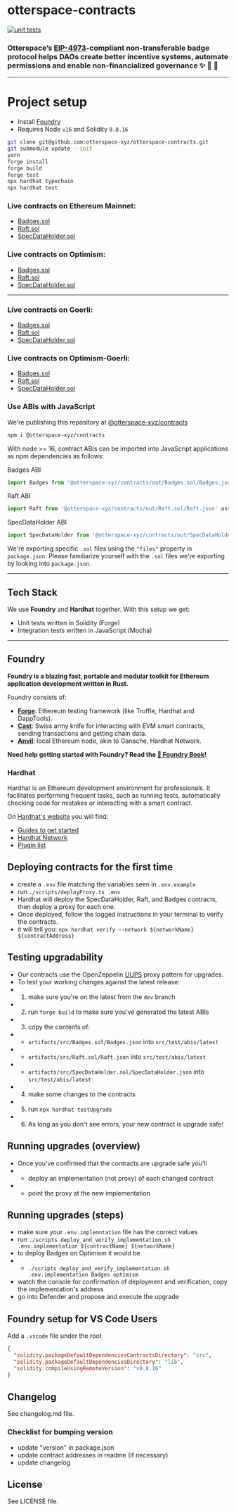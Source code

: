 # otterspace-contracts

[![unit tests](https://github.com/otterspace-xyz/otterspace-contracts/actions/workflows/main.yml/badge.svg)](https://github.com/otterspace-xyz/otterspace-contracts/actions/workflows/main.yml)

### Otterspace’s [EIP-4973](https://github.com/ethereum/EIPs/pull/4973)-compliant non-transferable badge protocol helps DAOs create better incentive systems, automate permissions and enable non-financialized governance ✨ 🦦 🚀

---

# Project setup

- Install [Foundry](https://book.getfoundry.sh/getting-started/installation.html)
- Requires Node `v16` and Solidity `0.8.16`

```bash
git clone git@github.com:otterspace-xyz/otterspace-contracts.git
git submodule update --init
yarn
forge install
forge build
forge test
npx hardhat typechain
npx hardhat test
```

### Live contracts on Ethereum Mainnet:

- [Badges.sol](https://etherscan.io/address/0x4537e34d5044626d72b3da203e7ffe997245947c)
- [Raft.sol](https://etherscan.io/address/0x7465dA7E01A5FF3b2b1699EDa9E617A1329C14b8)
- [SpecDataHolder.sol](https://etherscan.io/address/0x39DfCa12FCf403aa027aa64C04bCfB5eFF95d402)

### Live contracts on Optimism:

- [Badges.sol](https://optimistic.etherscan.io/address/0x7F9279B24D1c36Fa3E517041fdb4E8788dc63D25)
- [Raft.sol](https://optimistic.etherscan.io/address/0xa6773847d3D2c8012C9cF62818b320eE278Ff722)
- [SpecDataHolder.sol](https://optimistic.etherscan.io/address/0x5c0B0B9c94f297f208375212AA70e5F86df6cb1B)

---

### Live contracts on Goerli:

- [Badges.sol](https://goerli.etherscan.io/address/0xa6773847d3D2c8012C9cF62818b320eE278Ff722)
- [Raft.sol](https://goerli.etherscan.io/address/0xBb8997048e5F0bFe6C9D6BEe63Ede53BD0236Bb2)
- [SpecDataHolder.sol](https://goerli.etherscan.io/address/0xA3716e7794F756e7a22145516FcB87C962576ce4)

### Live contracts on Optimism-Goerli:

- [Badges.sol](https://goerli-optimism.etherscan.io/address/0x940f3b56fd53028f5d76a9ca335b1a9a6135528a)
- [Raft.sol](https://goerli-optimism.etherscan.io/address/0xcd31CFCd7b784C5F4f51D4EaC45376bA30F9C3Eb)
- [SpecDataHolder.sol](https://goerli-optimism.etherscan.io/address/0xbdBF9157BCF6a3f7cE9F7BdcFCa3067727F515F2)

### Use ABIs with JavaScript

We're publishing this repository at [@otterspace-xyz/contracts](https://www.npmjs.com/package/@otterspace-xyz/contracts)

```bash
npm i @otterspace-xyz/contracts
```

With node >= 16, contract ABIs can be imported into JavaScript applications as npm dependencies as follows:

Badges ABI

```js
import Badges from '@otterspace-xyz/contracts/out/Badges.sol/Badges.json' assert { type: 'json' }
```

Raft ABI

```js
import Raft from '@otterspace-xyz/contracts/out/Raft.sol/Raft.json' assert { type: 'json' }
```

SpecDataHolder ABI

```js
import SpecDataHolder from '@otterspace-xyz/contracts/out/SpecDataHolder.sol/SpecDataHolder.json' assert { type: 'json' }
```

We're exporting specific `.sol` files using the `"files"` property in
`package.json`. Please familiarize yourself with the `.sol` files we're
exporting by looking into `package.json`.

---

## Tech Stack

We use **Foundry** and **Hardhat** together. With this setup we get:

- Unit tests written in Solidity (Forge)
- Integration tests written in JavaScript (Mocha)

---

## Foundry

**Foundry is a blazing fast, portable and modular toolkit for Ethereum application development written in Rust.**

Foundry consists of:

- [**Forge**](https://book.getfoundry.sh/forge/): Ethereum testing framework (like Truffle, Hardhat and DappTools).
- [**Cast**](https://book.getfoundry.sh/cast/): Swiss army knife for interacting with EVM smart contracts, sending transactions and getting chain data.
- [**Anvil**](https://book.getfoundry.sh/anvil/): local Ethereum node, akin to Ganache, Hardhat Network.

**Need help getting started with Foundry? Read the [📖 Foundry Book](https://book.getfoundry.sh/)!**

### Hardhat

Hardhat is an Ethereum development environment for professionals. It facilitates performing frequent tasks, such as running tests, automatically checking code for mistakes or interacting with a smart contract.

On [Hardhat's website](https://hardhat.org) you will find:

- [Guides to get started](https://hardhat.org/getting-started/)
- [Hardhat Network](https://hardhat.org/hardhat-network/)
- [Plugin list](https://hardhat.org/plugins/)

## Deploying contracts for the first time

- create a `.env` file matching the variables seen in `.env.example`
- run `./scripts/deployProxy.ts .env`
- Hardhat will deploy the SpecDataHolder, Raft, and Badges contracts, then deploy a proxy for each one.
- Once deployed, follow the logged instructions in your terminal to verify the contracts.
- it will tell you: `npx hardhat verify --network ${networkName} ${contractAddress}`

## Testing upgradability

- Our contracts use the OpenZeppelin [UUPS](https://docs.openzeppelin.com/contracts/4.x/api/proxy#UUPSUpgradeable) proxy pattern for upgrades.
- To test your working changes against the latest release:
- 1. make sure you're on the latest from the `dev` branch
- 2. run `forge build` to make sure you've generated the latest ABIs
- 3. copy the contents of:
- - `artifacts/src/Badges.sol/Badges.json` into `src/test/abis/latest`
- - `artifacts/src/Raft.sol/Raft.json` into `src/test/abis/latest`
- - `artifacts/src/SpecDataHolder.sol/SpecDataHolder.json` into `src/test/abis/latest`
- 4. make some changes to the contracts
- 5. run `npx hardhat testUpgrade`
- 6. As long as you don't see errors, your new contract is upgrade safe!

## Running upgrades (overview)

- Once you've confirmed that the contracts are upgrade safe you'll
- - deploy an implementation (not proxy) of each changed contract
- - point the proxy at the new implementation

## Running upgrades (steps)

- make sure your `.env.implemntation` file has the correct values
- run `./scripts deploy_and_verify_implementation.sh .env.implementation ${contractName} ${networkName}`
- to deploy Badges on Optimism it would be
- - `./scripts deploy_and_verify_implementation.sh .env.implementation Badges optimism`
- watch the console for confirmation of deployment and verification, copy the implementation's address
- go into Defender and propose and execute the upgrade

## Foundry setup for VS Code Users

Add a `.vscode` file under the root

```json
{
  "solidity.packageDefaultDependenciesContractsDirectory": "src",
  "solidity.packageDefaultDependenciesDirectory": "lib",
  "solidity.compileUsingRemoteVersion": "v0.8.16"
}
```

## Changelog

See changelog.md file.

### Checklist for bumping version

- update "version" in package.json
- update contract addresses in readme (if necessary)
- update changelog

## License

See LICENSE file.
